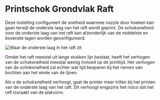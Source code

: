 Printschok Grondvlak Raft
====
Deze instelling configureert de snelheid waarmee nozzle door hoeken kan gaan terwijl de onderste laag van het raft wordt geprint. De schoksnelheid voor de onderste laag van het raft kan afzonderlijk van de middelste en bovenste lagen worden geconfigureerd.

![Waar de onderste laag in het raft zit](../../../articles/images/raft_dimensions_simplified.svg)

Omdat het raft meestal uit lange stukken lijn bestaat, heeft het verhogen van de schoksnelheid meestal weinig invloed op de printtijd. Het verhogen van de schoksnelheid zal echter wat tijd besparen bij het nemen van bochten aan het einde van de lijnen.

Als u de schoksnelheid verhoogt, gaat de printer meer trillen bij het printen van de onderste laag van het raft. Dit verhoogt enigszins het risico dat het raft losraakt van de platvorm.